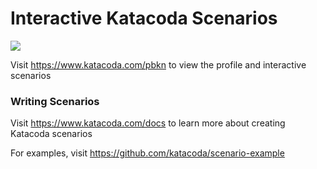 # Interactive Katacoda Scenarios

[![](http://shields.katacoda.com/katacoda/pbkn/count.svg)](https://www.katacoda.com/pbkn "Get your profile on Katacoda.com")

Visit https://www.katacoda.com/pbkn to view the profile and interactive scenarios

### Writing Scenarios
Visit https://www.katacoda.com/docs to learn more about creating Katacoda scenarios

For examples, visit https://github.com/katacoda/scenario-example
